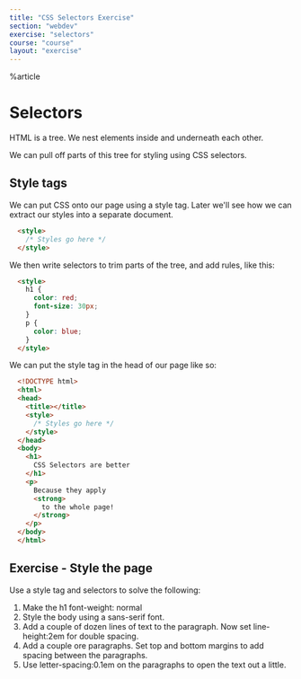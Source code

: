 ```yaml
---
title: "CSS Selectors Exercise"
section: "webdev"
exercise: "selectors"
course: "course"
layout: "exercise"
---
```


%article


# Selectors

HTML is a tree. We nest elements inside and underneath each other.

We can pull off parts of this tree for styling using CSS selectors.

## Style tags

We can put CSS onto our page using a style tag. Later we'll see how we can extract our styles into a separate document.

```html
  <style>
    /* Styles go here */
  </style>
```





We then write selectors to trim parts of the tree, and add rules, like this:


```html
  <style>
    h1 {
      color: red;
      font-size: 30px;
    }
    p {
      color: blue;
    }
  </style>
```





We can put the style tag in the head of our page like so:

```html
  <!DOCTYPE html>
  <html>
  <head>
    <title></title>
    <style>
      /* Styles go here */
    </style>
  </head>
  <body>
    <h1>
      CSS Selectors are better
    </h1>
    <p>
      Because they apply
      <strong>
        to the whole page!
      </strong>
    </p>
  </body>
  </html>
```







## Exercise - Style the page

Use a style tag and selectors to solve the following:

1. Make the h1 font-weight: normal
2. Style the body using a sans-serif font.
3. Add a couple of dozen lines of text to the paragraph. Now set line-height:2em for double spacing.
4. Add a couple ore paragraphs. Set top and bottom margins to add spacing between the paragraphs.
5. Use letter-spacing:0.1em on the paragraphs to open the text out a little.


